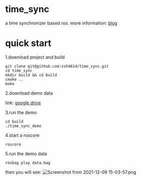 # time_sync
a time synchronizer based ros.
more information: [blog]()
# quick start
1.download project and build

```
git clone git@github.com:zsh4614/time_sync.git
cd time_sync
mkdir build && cd build
cmake ..
make
```
2.download demo data

link: [google drive](https://drive.google.com/u/0/uc?export=download&confirm=_ozV&id=1tLNqracjp6NG9YxHS2kg6ZJsaHe6jZc-)

3.run the demo

```
cd build
./time_sync_demo
```

4.start a roscore

```$xslt
roscore
```

5.run the demo data

```$xslt
rosbag play data.bag
```

then you will see:
![Screenshot from 2021-12-09 15-03-57.png](https://s2.loli.net/2021/12/09/un9ObjVghyLF6l2.png)